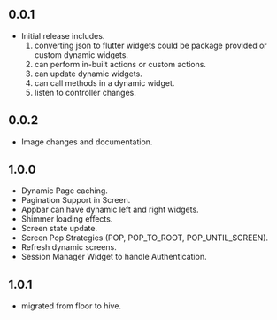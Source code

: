 ## 0.0.1

* Initial release includes.
  1. converting json to flutter widgets could be package provided or custom dynamic widgets.
  2. can perform in-built actions or custom actions.
  3. can update dynamic widgets.
  4. can call methods in a dynamic widget.
  5. listen to controller changes.

## 0.0.2

* Image changes and documentation.

## 1.0.0

* Dynamic Page caching.
* Pagination Support in Screen.
* Appbar can have dynamic left and right widgets.
* Shimmer loading effects.
* Screen state update.
* Screen Pop Strategies (POP, POP_TO_ROOT, POP_UNTIL_SCREEN).
* Refresh dynamic screens.
* Session Manager Widget to handle Authentication.

## 1.0.1

* migrated from floor to hive.
